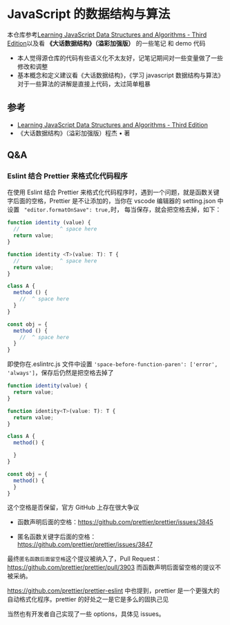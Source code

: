 # JavaScript 的数据结构与算法

本仓库参考[Learning JavaScript Data Structures and Algorithms - Third Edition](https://github.com/PacktPublishing/Learning-JavaScript-Data-Structures-and-Algorithms-Third-Edition)以及看 **《大话数据结构》（溢彩加强版）** 的一些笔记 和 demo 代码

-   本人觉得源仓库的代码有些语义化不太友好，记笔记期间对一些变量做了一些修改和调整
-   基本概念和定义建议看《大话数据结构》，《学习 javascript 数据结构与算法》对于一些算法的讲解是直接上代码，太过简单粗暴

## 参考

-   [Learning JavaScript Data Structures and Algorithms - Third Edition](https://github.com/PacktPublishing/Learning-JavaScript-Data-Structures-and-Algorithms-Third-Edition)
-   《大话数据结构》（溢彩加强版）程杰 • 著

## Q&A

### Eslint 结合 Prettier 来格式化代码程序

在使用 Eslint 结合 Prettier 来格式化代码程序时，遇到一个问题，就是函数关键字后面的空格，Prettier 是不让添加的，当你在 vscode 编辑器的 setting.json 中设置 ` "editor.formatOnSave": true,`时，
每当保存，就会把空格去掉，如下：

```JavaScript
function identity (value) {
  //             ^ space here
  return value;
}

function identity <T>(value: T): T {
  //             ^ space here
  return value;
}

class A {
  method () {
    //  ^ space here
  }
}

const obj = {
  method () {
    //  ^ space here
  }
}
```

即使你在.eslintrc.js 文件中设置 `'space-before-function-paren': ['error', 'always']`，保存后仍然是把空格去掉了

```JavaScript
function identity(value) {
  return value;
}

function identity<T>(value: T): T {
  return value;
}

class A {
  method() {

  }
}

const obj = {
  method() {
  }
}
```

这个空格是否保留，官方 GitHub 上存在很大争议

-   函数声明后面的空格：https://github.com/prettier/prettier/issues/3845

-   匿名函数关键字后面的空格：https://github.com/prettier/prettier/issues/3847

最终`匿名函数后面留空格`这个提议被纳入了，Pull Request：https://github.com/prettier/prettier/pull/3903
而函数声明后面留空格的提议不被采纳。

https://github.com/prettier/prettier-eslint
中也提到，prettier 是一个更强大的自动格式化程序。prettier 的好处之一是它是多么的固执己见

当然也有开发者自己实现了一些 options，具体见 issues。
